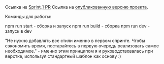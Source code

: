 Ссылка на [Sprint_1 PR](https://github.com/shuraleva/middle.messenger.praktikum.yandex/pull/5)
Ссылка на [опубликованную версию проекта](https://deploy--helpful-lamington-5b9b8c.netlify.app/).

Команды для работы:

npm run start - сборка и запуск
npm run build - сборка
npm run dev - запуск в dev

"Не нужно добавлять все стили именно в первом спринте. Чтобы сэкономить время, постарайтесь в первую очередь реализовать самое необходимое." - именно этим принципом я и руководствовалась при верстке, используя стандартный шаблон как основу :) 
